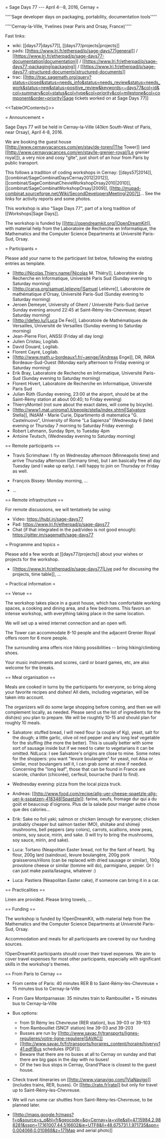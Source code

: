= Sage Days 77 --- April 4--8, 2016, Cernay =

'''''Sage developer days on packaging, portability, documentation tools'''''

'''''Cernay-la-Ville, Yvelines (near Paris and Orsay, France)'''''

Fast links:

 * wiki: [[days77|days77]], [[days77/projects|projects]]
 * pads: [[https://www.lri.fr/etherpad/p/sage-days77|general]] /
 [[https://www.lri.fr/etherpad/p/sage-days77-documentation|documentation]] /
 [[https://www.lri.fr/etherpad/p/sage-days77-packaging|packaging]] /
 [[https://www.lri.fr/etherpad/p/sage-days77-structured-documents|structured-documents]]
 * trac: [[http://trac.sagemath.org/query?status=closed&status=needs_info&status=needs_review&status=needs_work&status=new&status=positive_review&keywords=~days77&col=id&col=summary&col=status&col=type&col=priority&col=milestone&col=component&order=priority|Sage tickets worked on at Sage Days 77]]

<<TableOfContents()>>

= Announcement =

Sage Days 77 will be held in Cernay-la-Ville (40km South-West of Paris, near Orsay), April 4-8, 2016.

We are booking the guest house
[[http://www.cernayvacances.com/en/stay/de-toren/|The Tower]] (and
[[http://www.cernayvacances.com/en/stay/le-grenier-royal/|Le grenier royal]]),
a very nice and cosy "gîte", just short of an hour from Paris by public transport.

This follows a tradition of coding workshops in Cernay:
[[days57|2014]],
[[combinat/SageCombinatDaysCernay2012|2012]],
[[combinat/SageCombinatChevieWorkshopOrsay2010|2010]],
[[combinat/SageCombinatWorkshopOrsay|2009]], 
[[http://mupad-combinat.sourceforge.net/Wiki/SecondDevelopersMeeting|2007]]...
See the links for activity reports and some photos.

This workshop is also "Sage Days 77", part of a long tradition of [[Workshops|Sage Days]].

The workshop is funded by [[http://opendreamkit.org/|OpenDreamKit]], with material help
from the Laboratoire de Recherche en Informatique, the Mathematics and the Computer Science Departments at Université Paris-Sud, Orsay.

= Participants =

Please add your name to the participant list below, following the existing entries as template.

 * [[http://Nicolas.Thiery.name/|Nicolas M. Thiéry]], Laboratoire de Recherche en Informatique, Université Paris Sud (Sunday evening to Saturday morning)
 * [[http://carva.org/samuel.lelievre/|Samuel Lelièvre]], Laboratoire de mathématique d'Orsay, Université Paris-Sud (Sunday evening to Saturday morning)
 * Jeroen Demeyer, University of Ghent / Université Paris-Sud (arrive Sunday evening around 22:45 at Saint-Rémy-lès-Chevreuse; depart Saturday morning)
 * [[http://defeo.lu/|Luca De Feo]], Laboratoire de Mathématiques de Versailles, Université de Versailles (Sunday evening to Saturday morning)
 * Jean-Pierre Flori, ANSSI (Friday all day long) 
 * Julien Cristau, Logilab.
 * David Douard, Logilab.
 * Florent Cayré, Logilab.
 * [[http://www.math.u-bordeaux1.fr/~aenge/|Andreas Enge]], DR, INRIA Bordeaux–Sud-Ouest (Monday early afternoon to Friday evening or Saturday morning)
 * Erik Bray, Laboratoire de Recherche en Informatique, Université Paris-Sud (Sunday evening to Saturday morning)
 * Florent Hivert, Laboratoire de Recherche en Informatique, Université Paris Sud
 * Julian Rüth (Sunday evening, 23:00 at the airport, should be at the Saint-Rémy station at about 00:40; to Friday evening)
 * ThierryMonteil (not sure about the exact dates, will come by bicycle).
 * [[http://www1.mat.uniroma1.it/people/stella/index.shtml|Salvatore Stella]], INdAM - Marie Curie, Dipartimento di matematica "G. Castelnuovo", University of Rome "La Sapienza" (Wednesday 6 (late) evening or Thursday 7 morning to Saturday Friday evening)
 * Robert Lehmann, Sunday 9pm, to Tuesday 4pm
 * Antoine Teutsch, (Wednesday evening to Saturday morning)

== Remote participants ==

 * Travis Scrimshaw: I fly on Wednesday afternoon (Minneapolis time) and arrive Thursday afternoon (Germany time), but I am basically free all day Tuesday (and I wake up early). I will happy to join on Thursday or Friday as well.

 * François Bissey: Monday morning, ...
 * ...

== Remote infrastructure ==

For remote discussions, we will tentatively be using:

 * Video: https://hubl.in/sage-days77
 * Pad: https://www.lri.fr/etherpad/p/sage-days77
 * Chat (if that integrated in the pad/video is not good enough): https://gitter.im/sagemath/sage-days77

= Programme and topics =

Please add a few words at [[days77/projects]] about your wishes or projects for the workshop.

 * [[https://www.lri.fr/etherpad/p/sage-days77|Live pad for discussing the projects, time table]], ...

= Practical information =

== Venue ==

The workshop takes place in a guest house, which has comfortable working spaces,
a cooking and dining area, and a few bedrooms. This favors an intense workshop,
with everything taking place in the same location.

We will set up a wired internet connection and an open wifi.

The Tower can accommodate 8-10 people and the adjacent
Grenier Royal offers room for 6 more people.

The surrounding area offers nice hiking possibilities -- bring hiking/climbing shoes.

Your music instruments and scores, card or board games, etc, are also welcome for the breaks.

== Meal organisation ==

Meals are cooked in turns by the participants for everyone, so bring along your
favorite recipes and dishes! All diets, including vegetarian, will be taken into
account.

The organizers will do some large shopping before coming, and then we will complement locally, as needed. Please send us
the list of ingredients for the dish(es) you plan to prepare. We will be roughtly 10-15 and should plan for roughly 10 meals.

- Salvatore: stuffed bread, I will need flour (a couple of Kg), yeast, salt for the dough; a little garlic, olive oil red
pepper and any long leaf vegetable for the stuffing (the more the better). This is usually better with some sort of sausage inside but if we need to cater to vegetarians it can be omitted. NdLuca: I see Salvatore's origins are close to mine. Some notes for the shoppers: you want "levure boulangère" for yeast, not Alsa or similar, most boulangers sell it, I can grab some at mine if needed. Concerning the "long leaf", those that can be found in France are scarole, chardon (chicorée), cerfeuil, bourrache (hard to find).

- Wednesday evening: pizza from the local pizza truck.

- Andreas:  [[http://www.food.com/recipe/allg-uer-cheese-spaetzle-allg-uer-k-sspatzen-418348|Spaetzle]]:
  farine, oeufs, fromage dur qui a du goût et beaucoup d'oignons. Plus
  de la salade pour manger autre chose que des calories...

- Erik: Sake no foil yaki; salmon or chicken (enough for everyone; chicken probably cheaper but salmon tastier IMO), shiitake and shimeji mushrooms, bell peppers (any colors), carrots, scallions, snow peas, onions, soy sauce, mirin, and sake.  (I will try to bring the mushrooms, soy sauce, mirin, and sake).

- Luca: Tortano (Neapolitan Easter bread, not for the faint of heart). 1kg flour, 200g lard (saindoux), levure boulangère, 200g pork graisserons/rillons (can be replaced with dried sausage or similar), 100g provolone cheese or similar (tomme will do), parmigiano, pepper. Or I can just make pasta/lasagna, whatever :)

- Luca: Pastiera (Neapolitan Easter cake), if someone can bring it in a car.


== Practicalities ==

Linen are provided. Please bring towels, ...

== Funding ==

The workshop is funded by !OpenDreamKit, with material help from
the Mathematics and the Computer Science Departments at Université Paris-Sud, Orsay.

Accommodation and meals for all participants are covered by our funding sources.

!OpenDreamKit participants should cover their travel expenses.
We aim to cover travel expenses for most other participants,
especially with significant skills in the workshop's themes.

== From Paris to Cernay ==

 * From centre of Paris: 40 minutes RER B to Saint-Rémy-les-Chevreuse + 15 minutes bus to Cernay-la-Ville
 * From Gare Montparnasse: 35 minutes train to Rambouillet + 15 minutes bus to Cernay-la-Ville

 * Bus options:
    * from St Rémy les Chevreuse (RER station), bus 39-03 or 39-103
    * from Rambouillet (SNCF station) line 39-03 and 39-203
    * Busses are run by [[http://www.savac.fr/transports/lignes-regulieres/votre-ligne-reguliere|SAVAC]]
    * [[http://www.savac.fr/fr/transports/horaires_content/horaire/hiveryv141.pdf|Bus schedules (PDF)]].
    * Beware that there are no buses at all to Cernay on sunday and that there are big gaps in the day with no buses!
    * Of the two bus stops in Cernay, Grand'Place is closest to the guest house.

 * Check travel itineraries on [[http://www.vianavigo.com/|ViaNavigo]] (includes trains, RER, buses).
   Or [[http://ratp.fr|ratp]] but only for travel up to Saint-Rémy-les-Chevreuse.

 * We will run some car shuttles from Saint-Rémy-les-Chevreuse, to be planned later.

 * [[http://maps.google.fr/maps?f=q&source=s_q&hl=fr&geocode=&q=Cernay+la+ville&sll=47.15984,2.988281&sspn=17.161007,44.516602&ie=UTF8&ll=48.675731,1.971735&spn=0.004066,0.010868&z=17|Map and aerial photo]]
